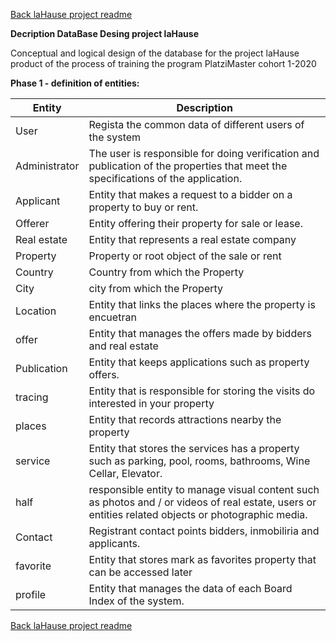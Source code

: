 
[Back laHause project readme ](./README.md)

**Decription DataBase Desing project laHause**

Conceptual and logical design of the database for the project laHause product of the process of training the program PlatziMaster cohort 1-2020

**Phase 1 - definition of entities:** 

Entity  | Description
------- | -------
User | Regista the common data of different users of the system
Administrator | The user is responsible for doing verification and publication of the properties that meet the specifications of the application.
Applicant | Entity that makes a request to a bidder on a property to buy or rent.
Offerer | Entity offering their property for sale or lease.
Real estate | Entity that represents a real estate company
Property | Property or root object of the sale or rent
Country | Country from which the Property
City | city ​​from which the Property
Location | Entity that links the places where the property is encuetran
offer | Entity that manages the offers made by bidders and real estate
Publication | Entity that keeps applications such as property offers.
tracing | Entity that is responsible for storing the visits do interested in your property
places | Entity that records attractions nearby the property
service | Entity that stores the services has a property such as parking, pool, rooms, bathrooms, Wine Cellar, Elevator.
half | responsible entity to manage visual content such as photos and / or videos of real estate, users or entities related objects or photographic media.
Contact | Registrant contact points bidders, inmobiliria and applicants.
favorite | Entity that stores mark as favorites property that can be accessed later
profile | Entity that manages the data of each Board Index of the system.


[Back laHause project readme ](./README.md)